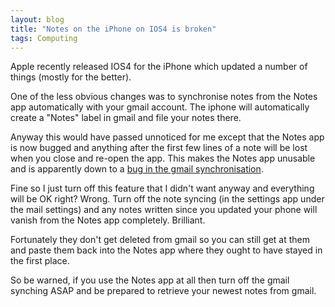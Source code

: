 ```yaml
---
layout: blog
title: "Notes on the iPhone on IOS4 is broken"
tags: Computing
---
```


Apple recently released IOS4 for the iPhone which updated a number of things (mostly for the better).

One of the less obvious changes was to synchronise notes from the Notes app automatically with your gmail account. The iphone will automatically create a "Notes" label in gmail and file your notes there.

Anyway this would have passed unnoticed for me except that the Notes app is now bugged and anything after the first few lines of a note will be lost when you close and re-open the app. This makes the Notes app unusable and is apparently down to a [bug in the gmail synchronisation](http://discussions.apple.com/thread.jspa?messageID=11929881).

Fine so I just turn off this feature that I didn't want anyway and everything will be OK right? Wrong. Turn off the note syncing (in the settings app under the mail settings) and any notes written since you updated your phone will vanish from the Notes app completely. Brilliant.

Fortunately they don't get deleted from gmail so you can still get at them and paste them back into the Notes app where they ought to have stayed in the first place.

So be warned, if you use the Notes app at all then turn off the gmail synching ASAP and be prepared to retrieve your newest notes from gmail. 